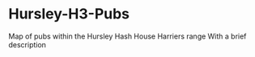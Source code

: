 # Hursley-H3-Pubs
Map of pubs within the Hursley Hash House Harriers range
With a brief description
